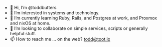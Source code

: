 - 👋 Hi, I’m @toddbutters
- 👀 I’m interested in systems and technology.
- 🌱 I’m currently learning Ruby, Rails, and Postgres at work, and Proxmox and nixOS at home.
- 💞️ I’m looking to collaborate on simple services, scripts or generally helpful stuff.
- 📫 How to reach me ... on the web? todd@toot.io

<!---
toddbutters/toddbutters is a ✨ special ✨ repository because its `README.md` (this file) appears on your GitHub profile.
You can click the Preview link to take a look at your changes.
--->
